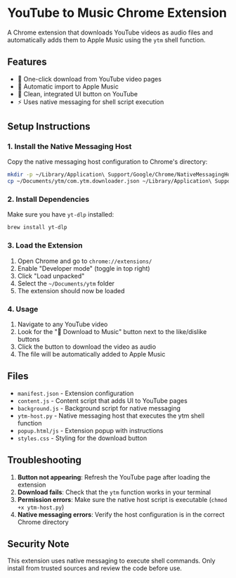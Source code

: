 # YouTube to Music Chrome Extension

A Chrome extension that downloads YouTube videos as audio files and automatically adds them to Apple Music using the `ytm` shell function.

## Features

- 🎵 One-click download from YouTube video pages
- 🍎 Automatic import to Apple Music
- 🎨 Clean, integrated UI button on YouTube
- ⚡ Uses native messaging for shell script execution

## Setup Instructions

### 1. Install the Native Messaging Host

Copy the native messaging host configuration to Chrome's directory:

```bash
mkdir -p ~/Library/Application\ Support/Google/Chrome/NativeMessagingHosts/
cp ~/Documents/ytm/com.ytm.downloader.json ~/Library/Application\ Support/Google/Chrome/NativeMessagingHosts/
```

### 2. Install Dependencies

Make sure you have `yt-dlp` installed:

```bash
brew install yt-dlp
```

### 3. Load the Extension

1. Open Chrome and go to `chrome://extensions/`
2. Enable "Developer mode" (toggle in top right)
3. Click "Load unpacked"
4. Select the `~/Documents/ytm` folder
5. The extension should now be loaded

### 4. Usage

1. Navigate to any YouTube video
2. Look for the "🎵 Download to Music" button next to the like/dislike buttons
3. Click the button to download the video as audio
4. The file will be automatically added to Apple Music

## Files

- `manifest.json` - Extension configuration
- `content.js` - Content script that adds UI to YouTube pages
- `background.js` - Background script for native messaging
- `ytm-host.py` - Native messaging host that executes the ytm shell function
- `popup.html/js` - Extension popup with instructions
- `styles.css` - Styling for the download button

## Troubleshooting

1. **Button not appearing**: Refresh the YouTube page after loading the extension
2. **Download fails**: Check that the `ytm` function works in your terminal
3. **Permission errors**: Make sure the native host script is executable (`chmod +x ytm-host.py`)
4. **Native messaging errors**: Verify the host configuration is in the correct Chrome directory

## Security Note

This extension uses native messaging to execute shell commands. Only install from trusted sources and review the code before use.